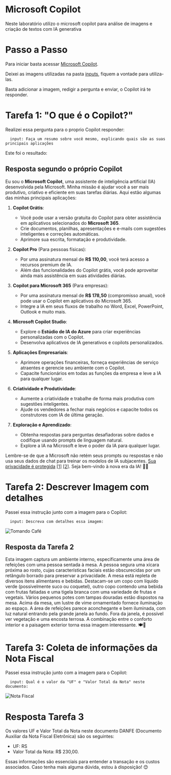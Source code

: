 # Microsoft Copilot

Neste laboratório utilizo o microsoft copilot para análise de imagens e criação de textos com IA generativa

# Passo a Passo

Para iniciar basta acessar [Microsoft Copilot](https://copilot.microsoft.com/).

Deixei as imagens utilizadas na pasta [inputs](https://github.com/Bot-Mateus/azure-ai-copilot/edit/main/inputs), fiquem a vontade para utiliza-las.

Basta adicionar a imagem, redigir a pergunta e enviar, o Copilot irá te responder.

# Tarefa 1: "O que é o Copilot?"
Realizei essa pergunta para o proprio Copilot responder:

``` 
  input: Faça um resumo sobre você mesmo, explicando quais são as suas principais aplicações
```
Este foi o resultado:

## Resposta segundo o próprio Copilot

Eu sou o  **Microsoft Copilot**, uma assistente de inteligência artificial (IA) desenvolvida pela Microsoft. Minha missão é ajudar você a ser mais produtivo, criativo e eficiente em suas tarefas diárias. Aqui estão algumas das minhas principais aplicações:

1.  **Copilot Grátis**:
    
    -   Você pode usar a versão gratuita do Copilot para obter assistência em aplicativos selecionados do  **Microsoft 365**.
    -   Crie documentos, planilhas, apresentações e e-mails com sugestões inteligentes e correções automáticas.
    -   Aprimore sua escrita, formatação e produtividade.
2.  **Copilot Pro**  (Para pessoas físicas):
    
    -   Por uma assinatura mensal de  **R$ 110,00**, você terá acesso a recursos premium de IA.
    -   Além das funcionalidades do Copilot grátis, você pode aproveitar ainda mais assistência em suas atividades diárias.
3.  **Copilot para Microsoft 365**  (Para empresas):
    
    -   Por uma assinatura mensal de  **R$ 178,50**  (compromisso anual), você pode usar o Copilot em aplicativos do Microsoft 365.
    -   Integre a IA em seus fluxos de trabalho no Word, Excel, PowerPoint, Outlook e muito mais.
4.  **Microsoft Copilot Studio**:
    
    -   Explore o  **Estúdio de IA do Azure**  para criar experiências personalizadas com o Copilot.
    -   Desenvolva aplicativos de IA generativos e copilots personalizados.
5.  **Aplicações Empresariais**:
    
    -   Aprimore operações financeiras, forneça experiências de serviço atraentes e gerencie seu ambiente com o Copilot.
    -   Capacite funcionários em todas as funções da empresa e leve a IA para qualquer lugar.
6.  **Criatividade e Produtividade**:
    
    -   Aumente a criatividade e trabalhe de forma mais produtiva com sugestões inteligentes.
    -   Ajude os vendedores a fechar mais negócios e capacite todos os construtores com IA de última geração.
7.  **Exploração e Aprendizado**:
    
    -   Obtenha respostas para perguntas desafiadoras sobre dados e codifique usando prompts de linguagem natural.
    -   Explore a IA na Microsoft e leve o poder da IA para qualquer lugar.

Lembre-se de que a Microsoft não retém seus prompts ou respostas e não usa seus dados de chat para treinar os modelos de IA subjacentes.  [Sua privacidade é protegida](https://www.microsoft.com/pt-br/microsoft-copilot) [[1]](https://www.microsoft.com/pt-br/microsoft-copilot) [[2]](https://support.microsoft.com/pt-br/office/copilot-pro-aplicativos-do-microsoft-365-e-sua-privacidade-6f0d8d80-f4bb-4c9f-989e-64a4adfd62e5). Seja bem-vindo à nova era da IA! 🚀🤖

# Tarefa 2: Descrever Imagem com detalhes

Passei essa instrução junto com a imagem para o Copilot:

``` 
  input: Descreva com detalhes essa imagem:
```
![Tomando Café](https://github.com/Bot-Mateus/azure-ai-copilot/edit/main/inputs/cafe.jpg)

## Resposta da Tarefa 2

Esta imagem captura um ambiente interno, especificamente uma área de refeições com uma pessoa sentada à mesa. A pessoa segura uma xícara próxima ao rosto, cujas características faciais estão obscurecidas por um retângulo borrado para preservar a privacidade. A mesa está repleta de diversos itens alimentares e bebidas. Destacam-se um copo com líquido verde (possivelmente suco ou coquetel), outro copo contendo uma bebida com frutas fatiadas e uma tigela branca com uma variedade de frutas e vegetais. Vários pequenos potes com tampas douradas estão dispostos na mesa. Acima da mesa, um lustre de vime ornamentado fornece iluminação ao espaço. A área de refeições parece aconchegante e bem iluminada, com luz natural entrando pela grande janela ao fundo. Fora da janela, é possível ver vegetação e uma encosta terrosa. A combinação entre o conforto interior e a paisagem exterior torna essa imagem interessante. 🍽️🌿

# Tarefa 3: Coleta de informações da Nota Fiscal

Passei essa instrução junto com a imagem para o Copilot:

``` 
  input: Qual é o valor da "UF" e "Valor Total da Nota" neste documento: 
```
![Nota Fiscal](https://github.com/Bot-Mateus/azure-ai-copilot/edit/main/inputs/Nfe.png)

# Resposta Tarefa 3
Os valores UF e Valor Total da Nota neste documento DANFE (Documento Auxiliar da Nota Fiscal Eletrônica) são os seguintes:

- UF: RS
- Valor Total da Nota: R$ 230,00.

Essas informações são essenciais para entender a transação e os custos associados. Caso tenha mais alguma dúvida, estou à disposição! 😊

